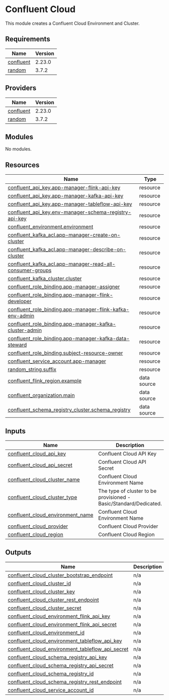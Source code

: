 # Confluent Cloud

This module creates a Confluent Cloud Environment and Cluster.

<!-- BEGIN_TF_DOCS -->
## Requirements

| Name | Version |
|------|---------|
| <a name="requirement_confluent"></a> [confluent](#requirement\_confluent) | 2.23.0 |
| <a name="requirement_random"></a> [random](#requirement\_random) | 3.7.2 |

## Providers

| Name | Version |
|------|---------|
| <a name="provider_confluent"></a> [confluent](#provider\_confluent) | 2.23.0 |
| <a name="provider_random"></a> [random](#provider\_random) | 3.7.2 |

## Modules

No modules.

## Resources

| Name | Type |
|------|------|
| [confluent_api_key.app-manager-flink-api-key](https://registry.terraform.io/providers/confluentinc/confluent/2.23.0/docs/resources/api_key) | resource |
| [confluent_api_key.app-manager-kafka-api-key](https://registry.terraform.io/providers/confluentinc/confluent/2.23.0/docs/resources/api_key) | resource |
| [confluent_api_key.app-manager-tableflow-api-key](https://registry.terraform.io/providers/confluentinc/confluent/2.23.0/docs/resources/api_key) | resource |
| [confluent_api_key.env-manager-schema-registry-api-key](https://registry.terraform.io/providers/confluentinc/confluent/2.23.0/docs/resources/api_key) | resource |
| [confluent_environment.environment](https://registry.terraform.io/providers/confluentinc/confluent/2.23.0/docs/resources/environment) | resource |
| [confluent_kafka_acl.app-manager-create-on-cluster](https://registry.terraform.io/providers/confluentinc/confluent/2.23.0/docs/resources/kafka_acl) | resource |
| [confluent_kafka_acl.app-manager-describe-on-cluster](https://registry.terraform.io/providers/confluentinc/confluent/2.23.0/docs/resources/kafka_acl) | resource |
| [confluent_kafka_acl.app-manager-read-all-consumer-groups](https://registry.terraform.io/providers/confluentinc/confluent/2.23.0/docs/resources/kafka_acl) | resource |
| [confluent_kafka_cluster.cluster](https://registry.terraform.io/providers/confluentinc/confluent/2.23.0/docs/resources/kafka_cluster) | resource |
| [confluent_role_binding.app-manager-assigner](https://registry.terraform.io/providers/confluentinc/confluent/2.23.0/docs/resources/role_binding) | resource |
| [confluent_role_binding.app-manager-flink-developer](https://registry.terraform.io/providers/confluentinc/confluent/2.23.0/docs/resources/role_binding) | resource |
| [confluent_role_binding.app-manager-flink-kafka-env-admin](https://registry.terraform.io/providers/confluentinc/confluent/2.23.0/docs/resources/role_binding) | resource |
| [confluent_role_binding.app-manager-kafka-cluster-admin](https://registry.terraform.io/providers/confluentinc/confluent/2.23.0/docs/resources/role_binding) | resource |
| [confluent_role_binding.app-manager-kafka-data-steward](https://registry.terraform.io/providers/confluentinc/confluent/2.23.0/docs/resources/role_binding) | resource |
| [confluent_role_binding.subject-resource-owner](https://registry.terraform.io/providers/confluentinc/confluent/2.23.0/docs/resources/role_binding) | resource |
| [confluent_service_account.app-manager](https://registry.terraform.io/providers/confluentinc/confluent/2.23.0/docs/resources/service_account) | resource |
| [random_string.suffix](https://registry.terraform.io/providers/hashicorp/random/3.7.2/docs/resources/string) | resource |
| [confluent_flink_region.example](https://registry.terraform.io/providers/confluentinc/confluent/2.23.0/docs/data-sources/flink_region) | data source |
| [confluent_organization.main](https://registry.terraform.io/providers/confluentinc/confluent/2.23.0/docs/data-sources/organization) | data source |
| [confluent_schema_registry_cluster.schema_registry](https://registry.terraform.io/providers/confluentinc/confluent/2.23.0/docs/data-sources/schema_registry_cluster) | data source |

## Inputs

| Name | Description | Type | Default | Required |
|------|-------------|------|---------|:--------:|
| <a name="input_confluent_cloud_api_key"></a> [confluent\_cloud\_api\_key](#input\_confluent\_cloud\_api\_key) | Confluent Cloud API Key | `string` | n/a | yes |
| <a name="input_confluent_cloud_api_secret"></a> [confluent\_cloud\_api\_secret](#input\_confluent\_cloud\_api\_secret) | Confluent Cloud API Secret | `string` | n/a | yes |
| <a name="input_confluent_cloud_cluster_name"></a> [confluent\_cloud\_cluster\_name](#input\_confluent\_cloud\_cluster\_name) | Confluent Cloud Environment Name | `string` | n/a | yes |
| <a name="input_confluent_cloud_cluster_type"></a> [confluent\_cloud\_cluster\_type](#input\_confluent\_cloud\_cluster\_type) | The type of cluster to be provisioned - Basic/Standard/Dedicated. | `string` | n/a | yes |
| <a name="input_confluent_cloud_environment_name"></a> [confluent\_cloud\_environment\_name](#input\_confluent\_cloud\_environment\_name) | Confluent Cloud Environment Name | `string` | n/a | yes |
| <a name="input_confluent_cloud_provider"></a> [confluent\_cloud\_provider](#input\_confluent\_cloud\_provider) | Confluent Cloud Provider | `string` | n/a | yes |
| <a name="input_confluent_cloud_region"></a> [confluent\_cloud\_region](#input\_confluent\_cloud\_region) | Confluent Cloud Region | `string` | n/a | yes |

## Outputs

| Name | Description |
|------|-------------|
| <a name="output_confluent_cloud_cluster_bootstrap_endpoint"></a> [confluent\_cloud\_cluster\_bootstrap\_endpoint](#output\_confluent\_cloud\_cluster\_bootstrap\_endpoint) | n/a |
| <a name="output_confluent_cloud_cluster_id"></a> [confluent\_cloud\_cluster\_id](#output\_confluent\_cloud\_cluster\_id) | n/a |
| <a name="output_confluent_cloud_cluster_key"></a> [confluent\_cloud\_cluster\_key](#output\_confluent\_cloud\_cluster\_key) | n/a |
| <a name="output_confluent_cloud_cluster_rest_endpoint"></a> [confluent\_cloud\_cluster\_rest\_endpoint](#output\_confluent\_cloud\_cluster\_rest\_endpoint) | n/a |
| <a name="output_confluent_cloud_cluster_secret"></a> [confluent\_cloud\_cluster\_secret](#output\_confluent\_cloud\_cluster\_secret) | n/a |
| <a name="output_confluent_cloud_environment_flink_api_key"></a> [confluent\_cloud\_environment\_flink\_api\_key](#output\_confluent\_cloud\_environment\_flink\_api\_key) | n/a |
| <a name="output_confluent_cloud_environment_flink_api_secret"></a> [confluent\_cloud\_environment\_flink\_api\_secret](#output\_confluent\_cloud\_environment\_flink\_api\_secret) | n/a |
| <a name="output_confluent_cloud_environment_id"></a> [confluent\_cloud\_environment\_id](#output\_confluent\_cloud\_environment\_id) | n/a |
| <a name="output_confluent_cloud_environment_tableflow_api_key"></a> [confluent\_cloud\_environment\_tableflow\_api\_key](#output\_confluent\_cloud\_environment\_tableflow\_api\_key) | n/a |
| <a name="output_confluent_cloud_environment_tableflow_api_secret"></a> [confluent\_cloud\_environment\_tableflow\_api\_secret](#output\_confluent\_cloud\_environment\_tableflow\_api\_secret) | n/a |
| <a name="output_confluent_cloud_schema_registry_api_key"></a> [confluent\_cloud\_schema\_registry\_api\_key](#output\_confluent\_cloud\_schema\_registry\_api\_key) | n/a |
| <a name="output_confluent_cloud_schema_registry_api_secret"></a> [confluent\_cloud\_schema\_registry\_api\_secret](#output\_confluent\_cloud\_schema\_registry\_api\_secret) | n/a |
| <a name="output_confluent_cloud_schema_registry_id"></a> [confluent\_cloud\_schema\_registry\_id](#output\_confluent\_cloud\_schema\_registry\_id) | n/a |
| <a name="output_confluent_cloud_schema_registry_rest_endpoint"></a> [confluent\_cloud\_schema\_registry\_rest\_endpoint](#output\_confluent\_cloud\_schema\_registry\_rest\_endpoint) | n/a |
| <a name="output_confluent_cloud_service_account_id"></a> [confluent\_cloud\_service\_account\_id](#output\_confluent\_cloud\_service\_account\_id) | n/a |
<!-- END_TF_DOCS -->
